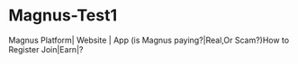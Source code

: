 # Magnus-Test1
Magnus Platform| Website | App (is Magnus paying?|Real,Or Scam?)How to Register Join|Earn|?

